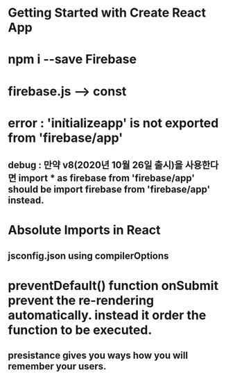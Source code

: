 # Getting Started with Create React App

# npm i --save Firebase

# firebase.js --> const

# error : 'initializeapp' is not exported from 'firebase/app'

## debug : 만약 v8(2020년 10월 26일 출시)을 사용한다면 import \* as firebase from 'firebase/app' should be import firebase from 'firebase/app' instead.

# Absolute Imports in React

## jsconfig.json using compilerOptions

# preventDefault() function onSubmit prevent the re-rendering automatically. instead it order the function to be executed.

## presistance gives you ways how you will remember your users.
